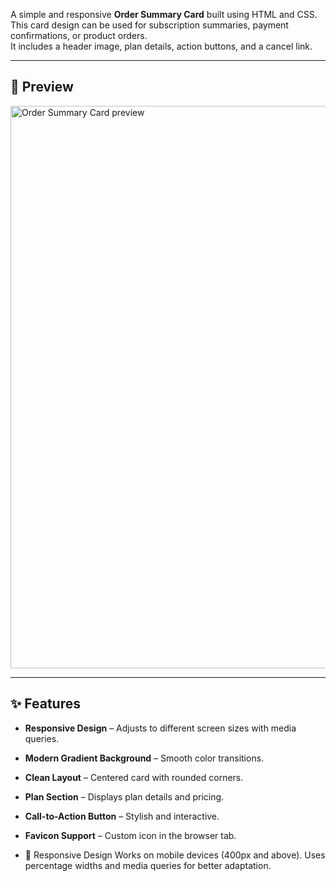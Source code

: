 
A simple and responsive **Order Summary Card** built using HTML and CSS.  
This card design can be used for subscription summaries, payment confirmations, or product orders.  
It includes a header image, plan details, action buttons, and a cancel link.

---

## 📸 Preview
<img src="https://github.com/user-attachments/assets/2de31850-bb58-494d-bc29-fa06dd364ab5" alt="Order Summary Card preview" width="900">


---

## ✨ Features
- **Responsive Design** – Adjusts to different screen sizes with media queries.
- **Modern Gradient Background** – Smooth color transitions.
- **Clean Layout** – Centered card with rounded corners.
- **Plan Section** – Displays plan details and pricing.
- **Call-to-Action Button** – Stylish and interactive.
- **Favicon Support** – Custom icon in the browser tab.

- 📱 Responsive Design
Works on mobile devices (400px and above).
Uses percentage widths and media queries for better adaptation.

